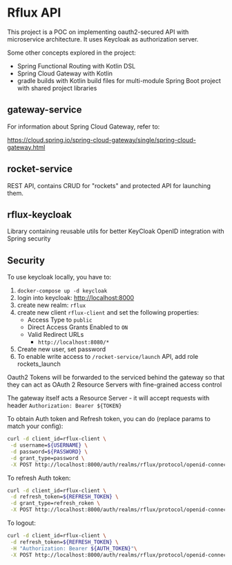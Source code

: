 # Rflux API

This project is a POC on implementing oauth2-secured API with microservice architecture.
It uses Keycloak as authorization server.

Some other concepts explored in the project:

* Spring Functional Routing with Kotlin DSL
* Spring Cloud Gateway with Kotlin
* gradle builds with Kotlin build files for multi-module Spring Boot project with shared project libraries

## gateway-service

For information about Spring Cloud Gateway, refer to:

https://cloud.spring.io/spring-cloud-gateway/single/spring-cloud-gateway.html

## rocket-service

REST API, contains CRUD for "rockets" and protected API for launching them.

## rflux-keycloak

Library containing reusable utils for better KeyCloak OpenID integration with Spring security

## Security

To use keycloak locally, you have to:

1. `docker-compose up -d keycloak` 
1. login into keycloak: [http://localhost:8000](http://localhost:8000)
1. create new realm: `rflux`
1. create new client `rflux-client` and set the following properties:
   * Access Type to `public`
   * Direct Access Grants Enabled to `ON`
   * Valid Redirect URLs 
      * `http://localhost:8080/*`
1. Create new user, set password
1. To enable write access to `/rocket-service/launch` API, add role rockets_launch

Oauth2 Tokens will be forwarded to the serviced behind the gateway so that they can act as OAuth 2 Resource Servers with fine-grained access control

The gateway itself acts a Resource Server - it will accept requests with header `Authorization: Bearer ${TOKEN}`

To obtain Auth token and Refresh token, you can do (replace params to match your config):

```bash
curl -d client_id=rflux-client \
 -d username=${USERNAME} \
 -d password=${PASSWORD} \
 -d grant_type=password \
 -X POST http://localhost:8000/auth/realms/rflux/protocol/openid-connect/token
```

To refresh Auth token:

```bash
curl -d client_id=rflux-client \
 -d refresh_token=${REFRESH_TOKEN} \
 -d grant_type=refresh_roken \
 -X POST http://localhost:8000/auth/realms/rflux/protocol/openid-connect/token
```

To logout:

```bash
curl -d client_id=rflux-client \
 -d refresh_token=${REFRESH_TOKEN} \
 -H "Authorization: Bearer ${AUTH_TOKEN}"\
 -X POST http://localhost:8000/auth/realms/rflux/protocol/openid-connect/logout
```
